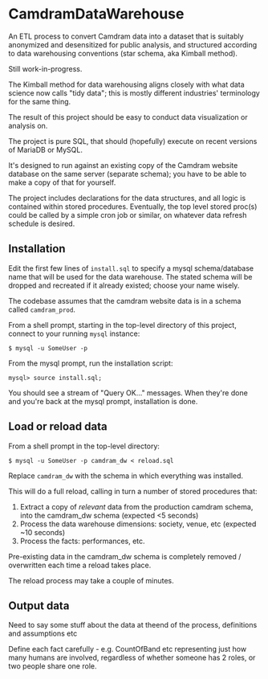 # CamdramDataWarehouse

An ETL process to convert Camdram data into a dataset that is suitably anonymized and desensitized for public analysis, and structured according to data warehousing conventions (star schema, aka Kimball method).

Still work-in-progress.

The Kimball method for data warehousing aligns closely with what data science now calls "tidy data"; this is mostly different industries' terminology for the same thing.

The result of this project should be easy to conduct data visualization or analysis on.

The project is pure SQL, that should (hopefully) execute on recent versions of MariaDB or MySQL.

It's designed to run against an existing copy of the Camdram website database on the same server (separate schema); you have to be able to make a copy of that for yourself.

The project includes declarations for the data structures, and all logic is contained within stored procedures. Eventually, the top level stored proc(s) could be called by a simple cron job or similar, on whatever data refresh schedule is desired.

## Installation

Edit the first few lines of `install.sql` to specify a mysql schema/database name that will be used for the data warehouse. The stated schema will be dropped and recreated if it already existed; choose your name wisely.

The codebase assumes that the camdram website data is in a schema called `camdram_prod`.

From a shell prompt, starting in the top-level directory of this project, connect to your running `mysql` instance:

    $ mysql -u SomeUser -p

From the mysql prompt, run the installation script:

    mysql> source install.sql;

You should see a stream of "Query OK..." messages. When they're done and you're back at the mysql prompt, installation is done.

## Load or reload data

From a shell prompt in the top-level directory:

    $ mysql -u SomeUser -p camdram_dw < reload.sql

Replace `camdram_dw` with the schema in which everything was installed.

This will do a full reload, calling in turn a number of stored procedures that:

1. Extract a copy of _relevant_ data from the production camdram schema, into the camdram_dw schema (expected <5 seconds)
2. Process the data warehouse dimensions: society, venue, etc (expected ~10 seconds)
3. Process the facts: performances, etc.

Pre-existing data in the camdram_dw schema is completely removed / overwritten each time a reload takes place.

The reload process may take a couple of minutes.

## Output data

Need to say some stuff about the data at theend of the process, definitions and assumptions etc

Define each fact carefully - e.g. CountOfBand etc representing just how many humans are involved, regardless of whether someone has 2 roles, or two people share one role.
